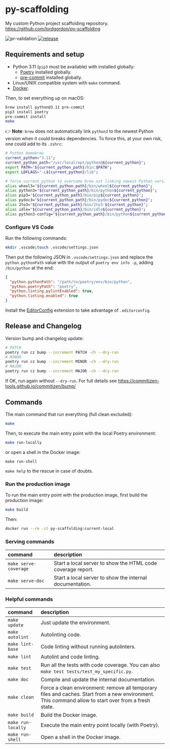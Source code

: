 # py-scaffolding
My custom Python project scaffolding repository.
https://github.com/lordgordon/py-scaffolding

![pr-validation](https://github.com/lordgordon/py-scaffolding/workflows/pr-validation/badge.svg?branch=main)
[![release](https://github.com/lordgordon/py-scaffolding/actions/workflows/release.yaml/badge.svg)](https://github.com/lordgordon/py-scaffolding/actions/workflows/release.yaml)

## Requirements and setup

- Python 3.11 (`pip3` must be available) with installed globally:
  - [Poetry](https://python-poetry.org) installed globally.
  - [pre-commit](https://pre-commit.com) installed globally.
- Linux/UNIX compatible system with `make` command.
- [Docker](https://www.docker.com/).

Then, to set everything up on macOS:
```sh
brew install python@3.11 pre-commit
pip3 install poetry
pre-commit install
make
```

:point_right: **Note**: `brew` does not automatically link `python3` to the newest Python version when it could breaks
dependencies. To force this, at your own risk, one could add to its `.zshrc`:

```bash
# Python Homebrew
current_python="3.11";
current_python_path="/usr/local/opt/python@${current_python}";
export PATH="${current_python_path}/bin:$PATH";
export LDFLAGS="-L${current_python}/lib";

# force current_python to overcome brew not linking newest Python version
alias wheel3="${current_python_path}/bin/wheel${current_python}";
alias python3="${current_python_path}/bin/python${current_python}";
alias pip3="${current_python_path}/bin/pip${current_python}";
alias pydoc3="${current_python_path}/bin/pydoc${current_python}";
alias 2to3="${current_python_path}/bin/2to3-${current_python}";
alias idle="${current_python_path}/bin/idle${current_python}";
alias python3-config="${current_python_path}/bin/python${current_python}-config";
```

### Configure VS Code
Run the following commands:
```sh
mkdir .vscode;touch .vscode/settings.json
```

Then put the following JSON in `.vscode/settings.json` and replace the `python.pythonPath` value with the output of
`poetry env info -p`, adding `/bin/python` at the end:
```json
{
  "python.pythonPath": "/path/to/poetry/env/bin/python",
  "python.poetryPath": "poetry",
  "python.linting.pylintEnabled": true,
  "python.linting.enabled": true
}
```

Install the [EditorConfig](https://marketplace.visualstudio.com/items?itemName=EditorConfig.EditorConfig)
extension to take advantage of `.editorconfig`.

## Release and Changelog

Version bump and changelog update:
```sh
# PATCH
poetry run cz bump --increment PATCH -ch --dry-run
# MINOR
poetry run cz bump --increment MINOR -ch --dry-run
# MAJOR
poetry run cz bump --increment MAJOR -ch --dry-run
```

If OK, run again without `--dry-run`. For full details see
https://commitizen-tools.github.io/commitizen/bump/

## Commands

The main command that run everything (full clean excluded):
```sh
make
```

Then, to execute the main entry point with the local Poetry environment:
```sh
make run-locally
```

or open a shell in the Docker image:
```shell
make run-shell
```

`make help` to the rescue in case of doubts.

### Run the production image

To run the main entry point with the production image, first build the production image:
```sh
make build
```

Then:
```sh
docker run --rm -it py-scaffolding:current-local
```

### Serving commands
| command | description |
| :-- | :-- |
| `make serve-coverage` | Start a local server to show the HTML code coverage report. |
| `make serve-doc` | Start a local server to show the internal documentation. |

### Helpful commands
| command | description |
| :-- | :-- |
| `make update` | Just update the environment. |
| `make autolint` | Autolinting code. |
| `make lint-base` | Code linting without running autolinters. |
| `make lint` | Autolint and code linting. |
| `make test` | Run all the tests with code coverage. You can also `make test tests/test_my_specific.py`. |
| `make doc` | Compile and update the internal documentation. |
| `make clean` | Force a clean environment: remove all temporary files and caches. Start from a new environment. This command allow to start over from a fresh state. |
| `make build` | Build the Docker image. |
| `make run-locally` | Execute the main entry point locally (with Poetry). |
| `make run-shell` | Open a shell in the Docker image. |
